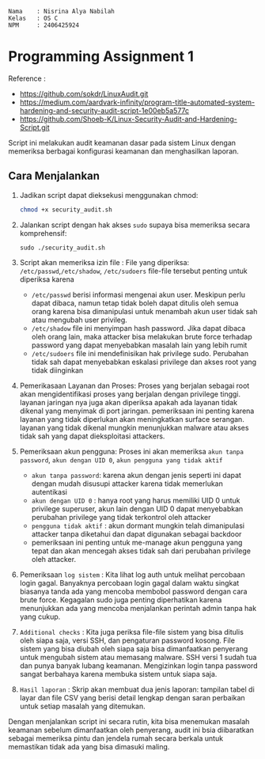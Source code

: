 ```
Nama 	: Nisrina Alya Nabilah
Kelas 	: OS C
NPM 	: 2406425924
```
# Programming Assignment 1

Reference : 
- https://github.com/sokdr/LinuxAudit.git
- https://medium.com/aardvark-infinity/program-title-automated-system-hardening-and-security-audit-script-1e00eb5a577c
- https://github.com/Shoeb-K/Linux-Security-Audit-and-Hardening-Script.git

Script ini melakukan audit keamanan dasar pada sistem Linux dengan memeriksa berbagai konfigurasi keamanan dan menghasilkan laporan.

## Cara Menjalankan
1. Jadikan script dapat dieksekusi menggunakan chmod:
   ```bash
   chmod +x security_audit.sh
   ```
2. Jalankan script dengan hak akses `sudo` supaya bisa memeriksa secara komprehensif:
   ```
   sudo ./security_audit.sh
   ```
3. Script akan memeriksa izin file : File yang diperiksa: `/etc/passwd`,`/etc/shadow`, `/etc/sudoers`
file-file tersebut penting untuk diperiksa karena
	- `/etc/passwd` berisi informasi mengenai akun user. Meskipun perlu dapat dibaca, namun tetap tidak boleh dapat ditulis oleh semua orang karena bisa dimanipulasi untuk menambah akun user tidak sah atau mengubah user privileg.
	- `/etc/shadow` file ini menyimpan hash password. Jika dapat dibaca oleh orang lain, maka attacker bisa melakukan brute force terhadap password yang dapat menyebabkan masalah lain yang lebih rumit
	- `/etc/sudoers` file ini mendefinisikan hak privilege sudo. Perubahan tidak sah dapat menyebabkan eskalasi privilege dan akses root yang tidak diinginkan

4. Pemerikasaan Layanan dan Proses: Proses yang berjalan sebagai root akan mengidentifikasi proses yang berjalan dengan privilege tinggi. layanan jaringan nya juga akan diperiksa apakah ada layanan tidak dikenal yang menyimak di port jaringan. pemeriksaan ini penting karena layanan yang tidak diperlukan akan meningkatkan surface serangan. layanan yang tidak dikenal mungkin menunjukkan malware atau akses tidak sah yang dapat dieksploitasi attackers.

5. Pemeriksaan akun pengguna: Proses ini akan memeriksa `akun tanpa password`, `akun dengan UID 0`, `akun pengguna yang tidak aktif`
	- `akun tanpa password`: karena akun dengan jenis seperti ini dapat dengan mudah disusupi attacker karena tidak memerlukan autentikasi
	- `akun dengan UID 0` : hanya root yang harus memiliki UID 0 untuk privilege superuser, akun lain dengan UID 0 dapat menyebabkan perubahan privilege yang tidak terkontrol oleh attacker
	- `pengguna tidak aktif` : akun dormant mungkin telah dimanipulasi attacker tanpa diketahui dan dapat digunakan sebagai backdoor
	- pemeriksaan ini penting untuk me-manage akun pengguna yang tepat dan akan mencegah akses tidak sah dari perubahan privilege oleh attacker.

6. Pemeriksaan `log sistem` : Kita lihat log auth untuk melihat percobaan login gagal. Banyaknya percobaan login gagal dalam waktu singkat biasanya tanda ada yang mencoba membobol password dengan cara brute force. Kegagalan sudo juga penting diperhatikan karena menunjukkan ada yang mencoba menjalankan perintah admin tanpa hak yang cukup.

7. `Additional checks` : Kita juga periksa file-file sistem yang bisa ditulis oleh siapa saja, versi SSH, dan pengaturan password kosong. File sistem yang bisa diubah oleh siapa saja bisa dimanfaatkan penyerang untuk mengubah sistem atau memasang malware. SSH versi 1 sudah tua dan punya banyak lubang keamanan. Mengizinkan login tanpa password sangat berbahaya karena membuka sistem untuk siapa saja.

8. `Hasil laporan` : Skrip akan membuat dua jenis laporan: tampilan tabel di layar dan file CSV yang berisi detail lengkap dengan saran perbaikan untuk setiap masalah yang ditemukan.

Dengan menjalankan script ini secara rutin, kita bisa menemukan masalah keamanan sebelum dimanfaatkan oleh penyerang, audit ini bsia diibaratkan sebagai  memeriksa pintu dan jendela rumah secara berkala untuk memastikan tidak ada yang bisa dimasuki maling.